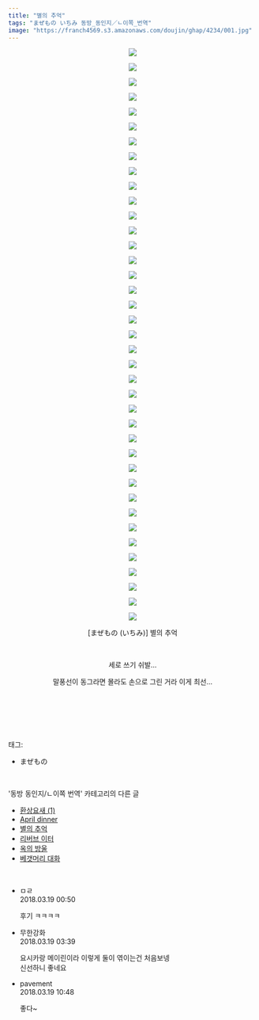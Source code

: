 ```yaml
---
title: "별의 추억"
tags: "まぜもの いちみ 동방_동인지／ㄴ이쪽_번역"
image: "https://franch4569.s3.amazonaws.com/doujin/ghap/4234/001.jpg"
---
```

<div class="article">
<p style="text-align: center; clear: none; float: none;"><img src="{{ site.imgserver2 }}/ghap/4234/001.jpg"/></p>
<p style="text-align: center; clear: none; float: none;"><img src="{{ site.imgserver2 }}/ghap/4234/002.jpg"/></p>
<p style="text-align: center; clear: none; float: none;"><img src="{{ site.imgserver2 }}/ghap/4234/003.jpg"/></p>
<p style="text-align: center; clear: none; float: none;"><img src="{{ site.imgserver2 }}/ghap/4234/004.jpg"/></p>
<p style="text-align: center; clear: none; float: none;"><img src="{{ site.imgserver2 }}/ghap/4234/005.jpg"/></p>
<p style="text-align: center; clear: none; float: none;"><img src="{{ site.imgserver2 }}/ghap/4234/006.jpg"/></p>
<p style="text-align: center; clear: none; float: none;"><img src="{{ site.imgserver2 }}/ghap/4234/007.jpg"/></p>
<p style="text-align: center; clear: none; float: none;"><img src="{{ site.imgserver2 }}/ghap/4234/008.jpg"/></p>
<p style="text-align: center; clear: none; float: none;"><img src="{{ site.imgserver2 }}/ghap/4234/009.jpg"/></p>
<p style="text-align: center; clear: none; float: none;"><img src="{{ site.imgserver2 }}/ghap/4234/010.jpg"/></p>
<p style="text-align: center; clear: none; float: none;"><img src="{{ site.imgserver2 }}/ghap/4234/011.jpg"/></p>
<p style="text-align: center; clear: none; float: none;"><img src="{{ site.imgserver2 }}/ghap/4234/012.jpg"/></p>
<p style="text-align: center; clear: none; float: none;"><img src="{{ site.imgserver2 }}/ghap/4234/013.jpg"/></p>
<p style="text-align: center; clear: none; float: none;"><img src="{{ site.imgserver2 }}/ghap/4234/014.jpg"/></p>
<p style="text-align: center; clear: none; float: none;"><img src="{{ site.imgserver2 }}/ghap/4234/015.jpg"/></p>
<p style="text-align: center; clear: none; float: none;"><img src="{{ site.imgserver2 }}/ghap/4234/016.jpg"/></p>
<p style="text-align: center; clear: none; float: none;"><img src="{{ site.imgserver2 }}/ghap/4234/017.jpg"/></p>
<p style="text-align: center; clear: none; float: none;"><img src="{{ site.imgserver2 }}/ghap/4234/018.jpg"/></p>
<p style="text-align: center; clear: none; float: none;"><img src="{{ site.imgserver2 }}/ghap/4234/019.jpg"/></p>
<p style="text-align: center; clear: none; float: none;"><img src="{{ site.imgserver2 }}/ghap/4234/020.jpg"/></p>
<p style="text-align: center; clear: none; float: none;"><img src="{{ site.imgserver2 }}/ghap/4234/021.jpg"/></p>
<p style="text-align: center; clear: none; float: none;"><img src="{{ site.imgserver2 }}/ghap/4234/022.jpg"/></p>
<p style="text-align: center; clear: none; float: none;"><img src="{{ site.imgserver2 }}/ghap/4234/023.jpg"/></p>
<p style="text-align: center; clear: none; float: none;"><img src="{{ site.imgserver2 }}/ghap/4234/024.jpg"/></p>
<p style="text-align: center; clear: none; float: none;"><img src="{{ site.imgserver2 }}/ghap/4234/025.jpg"/></p>
<p style="text-align: center; clear: none; float: none;"><img src="{{ site.imgserver2 }}/ghap/4234/026.jpg"/></p>
<p style="text-align: center; clear: none; float: none;"><img src="{{ site.imgserver2 }}/ghap/4234/027.jpg"/></p>
<p style="text-align: center; clear: none; float: none;"><img src="{{ site.imgserver2 }}/ghap/4234/028.jpg"/></p>
<p style="text-align: center; clear: none; float: none;"><img src="{{ site.imgserver2 }}/ghap/4234/029.jpg"/></p>
<p style="text-align: center; clear: none; float: none;"><img src="{{ site.imgserver2 }}/ghap/4234/030.jpg"/></p>
<p style="text-align: center; clear: none; float: none;"><img src="{{ site.imgserver2 }}/ghap/4234/031.jpg"/></p>
<p style="text-align: center; clear: none; float: none;"><img src="{{ site.imgserver2 }}/ghap/4234/032.jpg"/></p>
<p style="text-align: center; clear: none; float: none;"><img src="{{ site.imgserver2 }}/ghap/4234/033.jpg"/></p>
<p style="text-align: center; clear: none; float: none;"><img src="{{ site.imgserver2 }}/ghap/4234/034.jpg"/></p>
<p style="text-align: center; clear: none; float: none;"><img src="{{ site.imgserver2 }}/ghap/4234/035.jpg"/></p>
<p style="text-align: center; clear: none; float: none;"><img src="{{ site.imgserver2 }}/ghap/4234/036.jpg"/></p>
<p style="text-align: center; clear: none; float: none;"><img src="{{ site.imgserver2 }}/ghap/4234/037.jpg"/></p>
<p style="text-align: center; clear: none; float: none;"><img src="{{ site.imgserver2 }}/ghap/4234/038.jpg"/></p>
<p style="text-align: center; clear: none; float: none;"><img src="{{ site.imgserver2 }}/ghap/4234/039.jpg"/></p>
<p style="text-align: center; clear: none; float: none;">[まぜもの (いちみ)] 별의 추억</p>
<p style="text-align: center; clear: none; float: none;"><br/></p>
<p style="text-align: center; clear: none; float: none;">세로 쓰기 쉬발...</p>
<p style="text-align: center; clear: none; float: none;">말풍선이 동그라면 몰라도 손으로 그린 거라 이게 최선...</p>
<p style="text-align: center; clear: none; float: none;"><br/></p>
<p><br/></p>
</div><br/>
<div class="tagTrail">
<p>태그: </p>
<ul>
<li>まぜもの</li>
</ul>
</div><br/>
<div class="another">
<p>'동방 동인지/ㄴ이쪽 번역' 카테고리의 다른 글</p>
<ul>
<li><a href="/ghap_4266">환상요새 (1)</a></li>
<li><a href="/ghap_4235">April dinner</a></li>
<li><a href="/ghap_4234">별의 추억</a></li>
<li><a href="/ghap_4229">리버브 이터</a></li>
<li><a href="/ghap_4225">옥의 방울</a></li>
<li><a href="/ghap_4219">베갯머리 대화</a></li>
</ul>
</div><br/>
<div class="cb_module cb_fluid">
<div class="cb_wrt cb_profile">
<div class="comment">
<ul>
<li class="cb_thumb_off" id="comment15221494">
<div class="cb_comment_area">
<div class="cb_info_area">
<div class="cb_section">
<span class="cb_nick_name">ㅁㄹ</span>
</div>
<div class="cb_section">
<span class="cb_date">2018.03.19 00:50 </span>
</div>
</div>
<div class="cb_dsc_comment">
<p class="cb_dsc">
											후기 ㅋㅋㅋㅋ
										</p>
</div>
</div></li>
<li class="cb_thumb_off" id="comment15221566">
<div class="cb_comment_area">
<div class="cb_info_area">
<div class="cb_section">
<span class="cb_nick_name">무한강화</span>
</div>
<div class="cb_section">
<span class="cb_date">2018.03.19 03:39 </span>
</div>
</div>
<div class="cb_dsc_comment">
<p class="cb_dsc">
											요시카랑 메이린이라 이렇게 둘이 엮이는건 처음보넹<br/>
신선하니 좋네요
										</p>
</div>
</div></li>
<li class="cb_thumb_off" id="comment15221704">
<div class="cb_comment_area">
<div class="cb_info_area">
<div class="cb_section">
<span class="cb_nick_name">pavement</span>
</div>
<div class="cb_section">
<span class="cb_date">2018.03.19 10:48 </span>
</div>
</div>
<div class="cb_dsc_comment">
<p class="cb_dsc">
											좋다~
										</p>
</div>
</div></li>
</ul>
</div>
</div><!-- commentList close -->
</div><br/>
